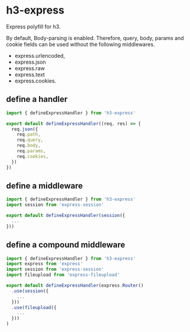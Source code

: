 # h3-express

Express polyfill for h3.

By default, Body-parsing is enabled. Therefore, query, body, params and cookie fields can be used without the following middlewares.

- express.urlencoded, 
- express.json
- express.raw
- express.text
- express.cookies.

## define a handler

```typescript
import { defineExpressHandler } from 'h3-express'

export default defineExpressHandler((req, res) => {
  req.json({
    req.path,
    req.query,
    req.body,
    req.params,
    req.cookies,
  })
})
```

## define a middleware

```typescript
import { defineExpressHandler } from 'h3-express'
import session from 'express-session'

export default defineExpressHandler(session({
  ...
}))
```

## define a compound middleware

```typescript
import { defineExpressHandler } from 'h3-express'
import express from 'express'
import session from 'express-session'
import fileupload from 'express-fileupload'

export default defineExpressHandler(express.Router()
  .use(session({
    ...
  }))
  .use(fileupload({
    ...
  }))
)
```
